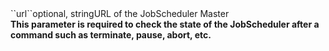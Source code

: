 <tr><td>``url``</td><td>optional, string</td><td>URL of the JobScheduler Master<br/><b>This parameter is required to check the state of the JobScheduler after a command such as terminate, pause, abort, etc.</b></td><td></td><td></td></tr>
    
